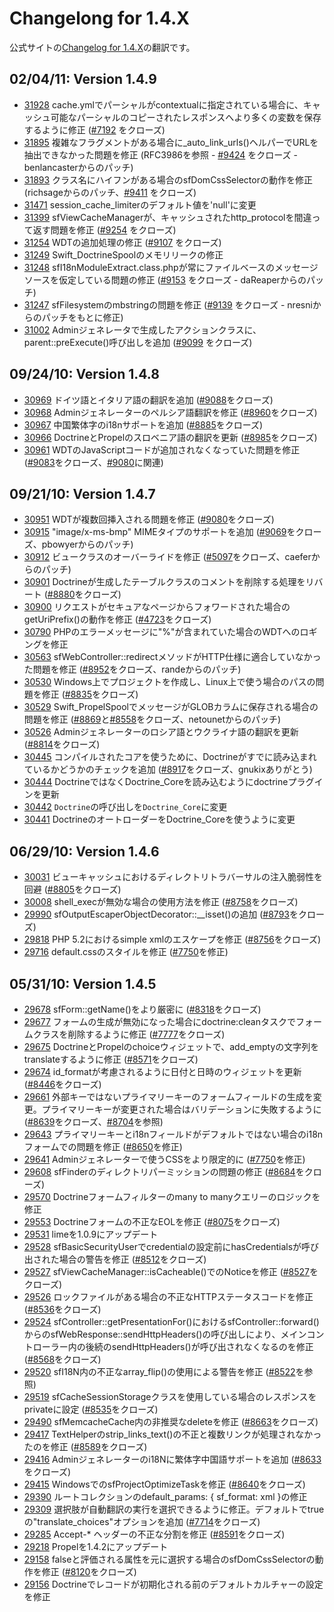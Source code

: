 Changelong for 1.4.X
====================

公式サイトの[Changelog for 1.4.X](http://www.symfony-project.org/installation/1_4/changelog)の翻訳です。


02/04/11: Version 1.4.9
-----------------------

 * [31928](http://trac.symfony-project.org/changeset/31928) cache.ymlでパーシャルがcontextualに指定されている場合に、キャッシュ可能なパーシャルのコピーされたレスポンスへより多くの変数を保存するように修正 ([#7192](http://trac.symfony-project.org/ticket/7192) をクローズ)
 * [31895](http://trac.symfony-project.org/changeset/31895) 複雑なフラグメントがある場合に_auto_link_urls()ヘルパーでURLを抽出できなかった問題を修正 (RFC3986を参照 - [#9424](http://trac.symfony-project.org/ticket/9424) をクローズ - benlancasterからのパッチ)
 * [31893](http://trac.symfony-project.org/changeset/31893) クラス名にハイフンがある場合のsfDomCssSelectorの動作を修正 (richsageからのパッチ、[#9411](http://trac.symfony-project.org/ticket/9411) をクローズ)
 * [31471](http://trac.symfony-project.org/changeset/31471) session_cache_limiterのデフォルト値を'null'に変更
 * [31399](http://trac.symfony-project.org/changeset/31399) sfViewCacheManagerが、キャッシュされたhttp_protocolを間違って返す問題を修正 ([#9254](http://trac.symfony-project.org/ticket/9254) をクローズ)
 * [31254](http://trac.symfony-project.org/changeset/31254) WDTの追加処理の修正 ([#9107](http://trac.symfony-project.org/ticket/9107) をクローズ)
 * [31249](http://trac.symfony-project.org/changeset/31249) Swift_DoctrineSpoolのメモリリークの修正
 * [31248](http://trac.symfony-project.org/changeset/31248) sfI18nModuleExtract.class.phpが常にファイルベースのメッセージソースを仮定している問題の修正 ([#9153](http://trac.symfony-project.org/ticket/9153) をクローズ - daReaperからのパッチ)
 * [31247](http://trac.symfony-project.org/changeset/31247) sfFilesystemのmbstringの問題を修正 ([#9139](http://trac.symfony-project.org/ticket/9139) をクローズ - nresniからのパッチをもとに修正)
 * [31002](http://trac.symfony-project.org/changeset/31002) Adminジェネレータで生成したアクションクラスに、parent::preExecute()呼び出しを追加 ([#9099](http://trac.symfony-project.org/ticket/9099) をクローズ)


09/24/10: Version 1.4.8
-----------------------

 * [30969](http://trac.symfony-project.org/changeset/30969) ドイツ語とイタリア語の翻訳を追加 ([#9088](http://trac.symfony-project.org/ticket/9088)をクローズ)
 * [30968](http://trac.symfony-project.org/changeset/30968) Adminジェネレーターのペルシア語翻訳を修正 ([#8960](http://trac.symfony-project.org/ticket/8960)をクローズ)
 * [30967](http://trac.symfony-project.org/changeset/30967) 中国繁体字のi18nサポートを追加 ([#8885](http://trac.symfony-project.org/ticket/8885)をクローズ)
 * [30966](http://trac.symfony-project.org/changeset/30966) DoctrineとPropelのスロベニア語の翻訳を更新 ([#8985](http://trac.symfony-project.org/ticket/8985)をクローズ)
 * [30961](http://trac.symfony-project.org/changeset/30961) WDTのJavaScriptコードが追加されなくなっていた問題を修正 ([#9083](http://trac.symfony-project.org/ticket/9083)をクローズ、[#9080](http://trac.symfony-project.org/ticket/9080)に関連)

09/21/10: Version 1.4.7
-----------------------

 * [30951](http://trac.symfony-project.org/changeset/30951) WDTが複数回挿入される問題を修正 ([#9080](http://trac.symfony-project.org/ticket/9080)をクローズ)
 * [30915](http://trac.symfony-project.org/changeset/30915) "image/x-ms-bmp" MIMEタイプのサポートを追加 ([#9069](http://trac.symfony-project.org/ticket/9069)をクローズ、pbowyerからのパッチ)
 * [30912](http://trac.symfony-project.org/changeset/30912) ビュークラスのオーバーライドを修正 ([#5097](http://trac.symfony-project.org/ticket/5097)をクローズ、caeferからのパッチ)
 * [30901](http://trac.symfony-project.org/changeset/30901) Doctrineが生成したテーブルクラスのコメントを削除する処理をリバート ([#8880](http://trac.symfony-project.org/ticket/8880)をクローズ)
 * [30900](http://trac.symfony-project.org/changeset/30900) リクエストがセキュアなページからフォワードされた場合のgetUriPrefix()の動作を修正 ([#4723](http://trac.symfony-project.org/ticket/4723)をクローズ)
 * [30790](http://trac.symfony-project.org/changeset/30790) PHPのエラーメッセージに"%"が含まれていた場合のWDTへのロギングを修正
 * [30563](http://trac.symfony-project.org/changeset/30563) sfWebController::redirectメソッドがHTTP仕様に適合していなかった問題を修正 ([#8952](http://trac.symfony-project.org/ticket/8952)をクローズ、randeからのパッチ)
 * [30530](http://trac.symfony-project.org/changeset/30530) Windows上でプロジェクトを作成し、Linux上で使う場合のパスの問題を修正 ([#8835](http://trac.symfony-project.org/ticket/8835)をクローズ)
 * [30529](http://trac.symfony-project.org/changeset/30529) Swift_PropelSpoolでメッセージがGLOBカラムに保存される場合の問題を修正 ([#8869](http://trac.symfony-project.org/ticket/8869)と[#8558](http://trac.symfony-project.org/ticket/8558)をクローズ、netounetからのパッチ)
 * [30526](http://trac.symfony-project.org/changeset/30526) Adminジェネレーターのロシア語とウクライナ語の翻訳を更新 ([#8814](http://trac.symfony-project.org/ticket/8814)をクローズ)
 * [30445](http://trac.symfony-project.org/changeset/30445) コンパイルされたコアを使うために、Doctrineがすでに読み込まれているかどうかのチェックを追加 ([#8917](http://trac.symfony-project.org/ticket/8917)をクローズ、gnukixありがとう)
 * [30444](http://trac.symfony-project.org/changeset/30444) DoctrineではなくDoctrine_Coreを読み込むようにdoctrineプラグインを更新
 * [30442](http://trac.symfony-project.org/changeset/30442) `Doctrine`の呼び出しを`Doctrine_Core`に変更
 * [30441](http://trac.symfony-project.org/changeset/30441) DoctrineのオートローダーをDoctrine_Coreを使うように変更


06/29/10: Version 1.4.6
-----------------------


- [30031](http://trac.symfony-project.org/changeset/30031) ビューキャッシュにおけるディレクトリトラバーサルの注入脆弱性を回避 ([#8805](http://trac.symfony-project.org/ticket/8805)をクローズ)
- [30008](http://trac.symfony-project.org/changeset/30008) shell_execが無効な場合の使用方法を修正 ([#8758](http://trac.symfony-project.org/ticket/8758)をクローズ)
- [29990](http://trac.symfony-project.org/changeset/29990) sfOutputEscaperObjectDecorator::__isset()の追加 ([#8793](http://trac.symfony-project.org/ticket/8793)をクローズ)
- [29818](http://trac.symfony-project.org/changeset/29818) PHP 5.2におけるsimple xmlのエスケープを修正 ([#8756](http://trac.symfony-project.org/ticket/8756)をクローズ)
- [29716](http://trac.symfony-project.org/changeset/29716) default.cssのスタイルを修正 ([#7750](http://trac.symfony-project.org/ticket/7750)を修正)


05/31/10: Version 1.4.5
-----------------------

- [29678](http://trac.symfony-project.org/changeset/29678) sfForm::getName()をより厳密に ([#8318](http://trac.symfony-project.org/ticket/8318)をクローズ)
- [29677](http://trac.symfony-project.org/changeset/29677) フォームの生成が無効になった場合にdoctrine:cleanタスクでフォームクラスを削除するように修正 ([#7777](http://trac.symfony-project.org/ticket/7777)をクローズ)
- [29675](http://trac.symfony-project.org/changeset/29675) DoctrineとPropelのchoiceウィジェットで、add_emptyの文字列をtranslateするように修正 ([#8571](http://trac.symfony-project.org/ticket/8571)をクローズ)
- [29674](http://trac.symfony-project.org/changeset/29674) id_formatが考慮されるように日付と日時のウィジェットを更新 ([#8446](http://trac.symfony-project.org/ticket/8446)をクローズ)
- [29661](http://trac.symfony-project.org/changeset/29661) 外部キーではないプライマリーキーのフォームフィールドの生成を変更。プライマリーキーが変更された場合はバリデーションに失敗するように ([#8639](http://trac.symfony-project.org/ticket/8639)をクローズ、[#8704](http://trac.symfony-project.org/ticket/8704)を参照)
- [29643](http://trac.symfony-project.org/changeset/29643) プライマリーキーとi18nフィールドがデフォルトではない場合のi18nフォームでの問題を修正 ([#8650](http://trac.symfony-project.org/ticket/8650)を修正)
- [29641](http://trac.symfony-project.org/changeset/29641) Adminジェネレーターで使うCSSをより限定的に ([#7750](http://trac.symfony-project.org/ticket/7750)を修正)
- [29608](http://trac.symfony-project.org/changeset/29608) sfFinderのディレクトリパーミッションの問題の修正 ([#8684](http://trac.symfony-project.org/ticket/8684)をクローズ)
- [29570](http://trac.symfony-project.org/changeset/29570) Doctrineフォームフィルターのmany to manyクエリーのロジックを修正
- [29553](http://trac.symfony-project.org/changeset/29553) Doctrineフォームの不正なEOLを修正 ([#8075](http://trac.symfony-project.org/ticket/8075)をクローズ)
- [29531](http://trac.symfony-project.org/changeset/29531) limeを1.0.9にアップデート
- [29528](http://trac.symfony-project.org/changeset/29528) sfBasicSecurityUserでcredentialの設定前にhasCredentialsが呼び出された場合の警告を修正 ([#8512](http://trac.symfony-project.org/ticket/8512)をクローズ)
- [29527](http://trac.symfony-project.org/changeset/29527) sfViewCacheManager::isCacheable()でのNoticeを修正 ([#8527](http://trac.symfony-project.org/ticket/8527)をクローズ)
- [29526](http://trac.symfony-project.org/changeset/29526) ロックファイルがある場合の不正なHTTPステータスコードを修正 ([#8536](http://trac.symfony-project.org/ticket/8536)をクローズ)
- [29524](http://trac.symfony-project.org/changeset/29524) sfController::getPresentationFor()におけるsfController::forward()からのsfWebResponse::sendHttpHeaders()の呼び出しにより、メインコントローラー内の後続のsendHttpHeaders()が呼び出されなくなるのを修正 ([#8568](http://trac.symfony-project.org/ticket/8568)をクローズ)
- [29520](http://trac.symfony-project.org/changeset/29520) sfI18N内の不正なarray_flip()の使用による警告を修正 ([#8522](http://trac.symfony-project.org/ticket/8522)を参照)
- [29519](http://trac.symfony-project.org/changeset/29519) sfCacheSessionStorageクラスを使用している場合のレスポンスをprivateに設定 ([#8535](http://trac.symfony-project.org/ticket/8535)をクローズ)
- [29490](http://trac.symfony-project.org/changeset/29490) sfMemcacheCache内の非推奨なdeleteを修正 ([#8663](http://trac.symfony-project.org/ticket/8663)をクローズ)
- [29417](http://trac.symfony-project.org/changeset/29417) TextHelperのstrip_links_text()の不正と複数リンクが処理されなかったのを修正 ([#8589](http://trac.symfony-project.org/ticket/8589)をクローズ)
- [29416](http://trac.symfony-project.org/changeset/29416) Adminジェネレーターのi18Nに繁体字中国語サポートを追加 ([#8633](http://trac.symfony-project.org/ticket/8633)をクローズ)
- [29415](http://trac.symfony-project.org/changeset/29415) WindowsでのsfProjectOptimizeTaskを修正 ([#8640](http://trac.symfony-project.org/ticket/8640)をクローズ)
- [29390](http://trac.symfony-project.org/changeset/29390) ルートコレクションのdefault_params: { sf_format: xml }の修正
- [29309](http://trac.symfony-project.org/changeset/29309) 選択肢が自動翻訳の実行を選択できるように修正。デフォルトでtrueの"translate_choices"オプションを追加 ([#7714](http://trac.symfony-project.org/ticket/7714)をクローズ)
- [29285](http://trac.symfony-project.org/changeset/29285) Accept-* ヘッダーの不正な分割を修正 ([#8591](http://trac.symfony-project.org/ticket/8591)をクローズ)
- [29218](http://trac.symfony-project.org/changeset/29218) Propelを1.4.2にアップデート
- [29158](http://trac.symfony-project.org/changeset/29158) falseと評価される属性を元に選択する場合のsfDomCssSelectorの動作を修正 ([#8120](http://trac.symfony-project.org/ticket/8120)をクローズ)
- [29156](http://trac.symfony-project.org/changeset/29156) Doctrineでレコードが初期化される前のデフォルトカルチャーの設定を修正

